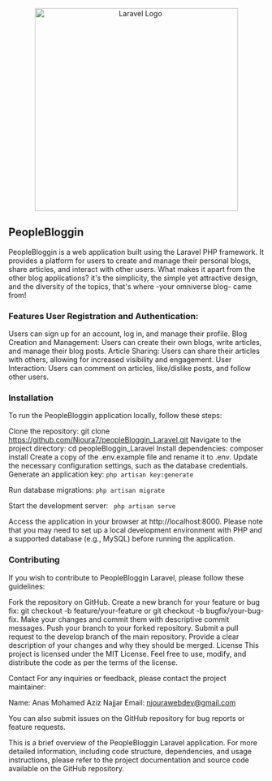 <p align="center"><a href="https://laravel.com" target="_blank"><img src="https://raw.githubusercontent.com/laravel/art/master/logo-lockup/5%20SVG/2%20CMYK/1%20Full%20Color/laravel-logolockup-cmyk-red.svg" width="400" alt="Laravel Logo"></a></p>

## PeopleBloggin 

PeopleBloggin is a web application built using the Laravel PHP
framework. It provides a platform for users to create and manage their
personal blogs, share articles, and interact with other users. 
What makes it apart from the other blog applications? it's the simplicity, the simple yet attractive design, and the diversity of the topics, that's where -your omniverse blog- came from!


### Features User Registration and Authentication: 
Users can sign up for an
account, log in, and manage their profile. 
Blog Creation and Management:
Users can create their own blogs, write articles, and manage their blog
posts. 
Article Sharing: Users can share their articles with others,
allowing for increased visibility and engagement. User Interaction:
Users can comment on articles, like/dislike posts, and follow other
users. 

### Installation 
To run the PeopleBloggin application locally, follow these steps:

Clone the repository: 
git clone
https://github.com/Njoura7/peopleBloggin_Laravel.git 
Navigate to the project directory: 
cd peopleBloggin_Laravel 
Install dependencies:
composer install 
Create a copy of the .env.example file and rename it to
.env. 
Update the necessary configuration settings, such as the database
credentials. 
Generate an application key: 
```php artisan key:generate ```

Run database migrations: 
``` php artisan migrate ```

Start the development server:
``` php artisan serve```

Access the application in your browser at http://localhost:8000. 
Please note that you may need to set up a local
development environment with PHP and a supported database (e.g., MySQL) before running the application.

### Contributing 

If you wish to contribute to PeopleBloggin Laravel, please
follow these guidelines:

Fork the repository on GitHub. Create a new branch for your feature or
bug fix: git checkout -b feature/your-feature or git checkout -b
bugfix/your-bug-fix. Make your changes and commit them with descriptive
commit messages. Push your branch to your forked repository. Submit a
pull request to the develop branch of the main repository. Provide a
clear description of your changes and why they should be merged. License
This project is licensed under the MIT License. Feel free to use,
modify, and distribute the code as per the terms of the license.

Contact For any inquiries or feedback, please contact the project
maintainer:

Name: Anas Mohamed Aziz Najjar
Email: njourawebdev@gmail.com

You can also submit issues on the GitHub repository for bug reports or
feature requests.

This is a brief overview of the PeopleBloggin Laravel application. For
more detailed information, including code structure, dependencies, and
usage instructions, please refer to the project documentation and source
code available on the GitHub repository.
